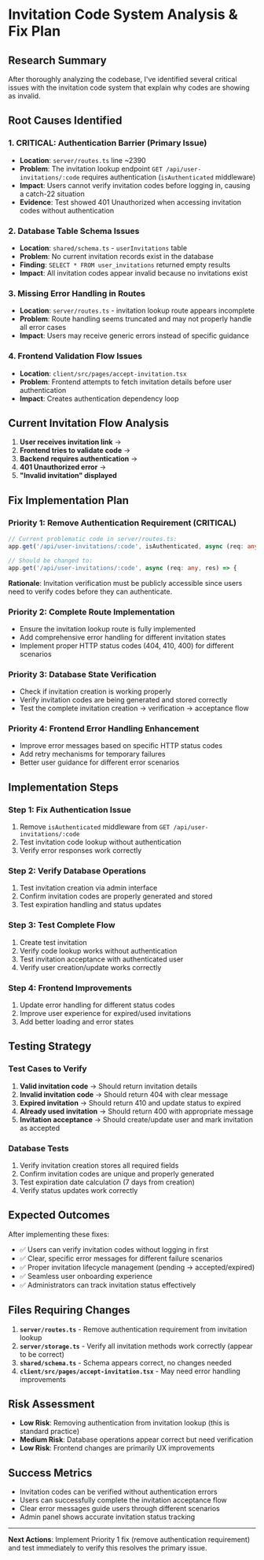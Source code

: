 # Invitation Code System Analysis & Fix Plan

## Research Summary

After thoroughly analyzing the codebase, I've identified several critical issues with the invitation code system that explain why codes are showing as invalid.

## Root Causes Identified

### 1. **CRITICAL: Authentication Barrier (Primary Issue)**
- **Location**: `server/routes.ts` line ~2390
- **Problem**: The invitation lookup endpoint `GET /api/user-invitations/:code` requires authentication (`isAuthenticated` middleware)
- **Impact**: Users cannot verify invitation codes before logging in, causing a catch-22 situation
- **Evidence**: Test showed 401 Unauthorized when accessing invitation codes without authentication

### 2. **Database Table Schema Issues**
- **Location**: `shared/schema.ts` - `userInvitations` table
- **Problem**: No current invitation records exist in the database
- **Finding**: `SELECT * FROM user_invitations` returned empty results
- **Impact**: All invitation codes appear invalid because no invitations exist

### 3. **Missing Error Handling in Routes**
- **Location**: `server/routes.ts` - invitation lookup route appears incomplete
- **Problem**: Route handling seems truncated and may not properly handle all error cases
- **Impact**: Users may receive generic errors instead of specific guidance

### 4. **Frontend Validation Flow Issues**
- **Location**: `client/src/pages/accept-invitation.tsx`
- **Problem**: Frontend attempts to fetch invitation details before user authentication
- **Impact**: Creates authentication dependency loop

## Current Invitation Flow Analysis

1. **User receives invitation link** → 
2. **Frontend tries to validate code** → 
3. **Backend requires authentication** → 
4. **401 Unauthorized error** → 
5. **"Invalid invitation" displayed**

## Fix Implementation Plan

### Priority 1: Remove Authentication Requirement (CRITICAL)
```typescript
// Current problematic code in server/routes.ts:
app.get('/api/user-invitations/:code', isAuthenticated, async (req: any, res) => {

// Should be changed to:
app.get('/api/user-invitations/:code', async (req: any, res) => {
```

**Rationale**: Invitation verification must be publicly accessible since users need to verify codes before they can authenticate.

### Priority 2: Complete Route Implementation
- Ensure the invitation lookup route is fully implemented
- Add comprehensive error handling for different invitation states
- Implement proper HTTP status codes (404, 410, 400) for different scenarios

### Priority 3: Database State Verification
- Check if invitation creation is working properly
- Verify invitation codes are being generated and stored correctly
- Test the complete invitation creation → verification → acceptance flow

### Priority 4: Frontend Error Handling Enhancement
- Improve error messages based on specific HTTP status codes
- Add retry mechanisms for temporary failures
- Better user guidance for different error scenarios

## Implementation Steps

### Step 1: Fix Authentication Issue
1. Remove `isAuthenticated` middleware from `GET /api/user-invitations/:code`
2. Test invitation code lookup without authentication
3. Verify error responses work correctly

### Step 2: Verify Database Operations
1. Test invitation creation via admin interface
2. Confirm invitation codes are properly generated and stored
3. Test expiration handling and status updates

### Step 3: Test Complete Flow
1. Create test invitation
2. Verify code lookup works without authentication
3. Test invitation acceptance with authenticated user
4. Verify user creation/update works correctly

### Step 4: Frontend Improvements
1. Update error handling for different status codes
2. Improve user experience for expired/used invitations
3. Add better loading and error states

## Testing Strategy

### Test Cases to Verify
1. **Valid invitation code** → Should return invitation details
2. **Invalid invitation code** → Should return 404 with clear message
3. **Expired invitation** → Should return 410 and update status to expired
4. **Already used invitation** → Should return 400 with appropriate message
5. **Invitation acceptance** → Should create/update user and mark invitation as accepted

### Database Tests
1. Verify invitation creation stores all required fields
2. Confirm invitation codes are unique and properly generated
3. Test expiration date calculation (7 days from creation)
4. Verify status updates work correctly

## Expected Outcomes

After implementing these fixes:
- ✅ Users can verify invitation codes without logging in first
- ✅ Clear, specific error messages for different failure scenarios  
- ✅ Proper invitation lifecycle management (pending → accepted/expired)
- ✅ Seamless user onboarding experience
- ✅ Administrators can track invitation status effectively

## Files Requiring Changes

1. **`server/routes.ts`** - Remove authentication requirement from invitation lookup
2. **`server/storage.ts`** - Verify all invitation methods work correctly (appear to be correct)
3. **`shared/schema.ts`** - Schema appears correct, no changes needed
4. **`client/src/pages/accept-invitation.tsx`** - May need error handling improvements

## Risk Assessment

- **Low Risk**: Removing authentication from invitation lookup (this is standard practice)
- **Medium Risk**: Database operations appear correct but need verification
- **Low Risk**: Frontend changes are primarily UX improvements

## Success Metrics

- Invitation codes can be verified without authentication errors
- Users can successfully complete the invitation acceptance flow
- Clear error messages guide users through different scenarios
- Admin panel shows accurate invitation status tracking

---

**Next Actions**: Implement Priority 1 fix (remove authentication requirement) and test immediately to verify this resolves the primary issue.